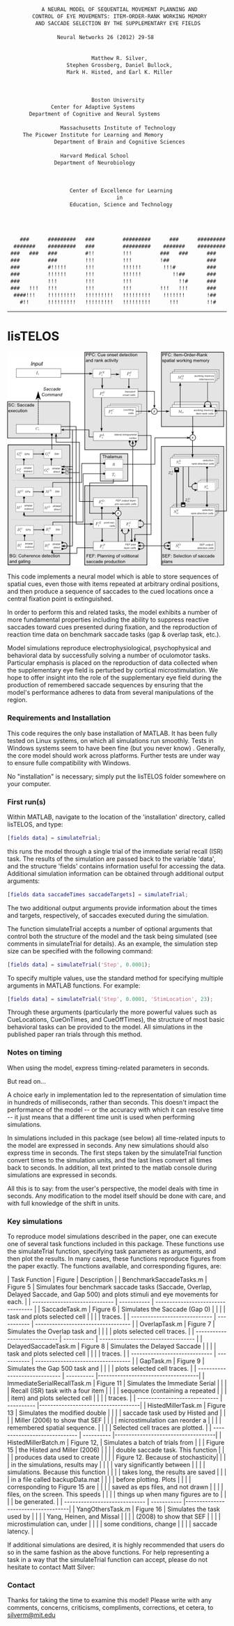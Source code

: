 

               A NEURAL MODEL OF SEQUENTIAL MOVEMENT PLANNING AND                
            CONTROL OF EYE MOVEMENTS: ITEM-ORDER-RANK WORKING MEMORY 
             AND SACCADE SELECTION BY THE SUPPLEMENTARY EYE FIELDS                  

	                Neural Networks 26 (2012) 29-58
                                                    

                               Matthew R. Silver,      
                       Stephen Grossberg, Daniel Bullock, 
                       Mark H. Histed, and Earl K. Miller
                       

                                                         
                               Boston University
		          Center for Adaptive Systems
		   Department of Cognitive and Neural Systems
                   
                     Massachusetts Institute of Technology
		 The Picower Institute for Learning and Memory                 
                   Department of Brain and Cognitive Sciences
                   
		             Harvard Medical School
		           Department of Neurobiology


                                                             
                        Center of Excellence for Learning                        
                                       in                                        
                        Education, Science and Technology                       
                                                                                
                                                                                
                                                                                
                                                                                
        ###      #########   ###         #########      ###      #########      
      #######    #########   ###         #########    #######    #########      
     ###   ###   ###         #!!         !!!         ###   ###      ###         
     ###         ###         !!!         !!!         !##            ###         
     ###         #!!!!!      !!!         !!!!!!       !!!#          ###         
     ###         !!!!!!      !!!         !!!!!!          !!##       ###         
     ###         !!!         !!!         !!!               !!#      ###         
     ###   !!!   !!!         !!!         !!!         !!!   !!!      ###         
      ####!!!    !!!!!!!!!   !!!!!!!!!   !!!!!!!!!    !!!!!!!       !##         
        #!!      !!!!!!!!!   !!!!!!!!!   !!!!!!!!!      !!!         !!#         
                                                                                
 
--------------------------------------------------------------------------------

                                                                         
lisTELOS
========
                         
![lisTELOS model](/doc/lisTELOS_model_diagram.jpg)
                                                                                
This code implements a neural model which is able to store sequences of spatial cues, even those with items repeated at arbitrary ordinal positions, and then produce a sequence of saccades to the cued locations once a central fixation point is extinguished.
                               
In order to perform this and related tasks, the model exhibits a number of more fundamental properties including the ability to suppress reactive saccades toward cues presented during fixation, and the reproduction of reaction time data on benchmark saccade tasks (gap & overlap task, etc.).
                                            
Model simulations reproduce electrophysiological, psychophysical and behavioral data by successfully solving a number of oculomotor tasks. Particular emphasis is placed on the reproduction of data collected when the supplementary eye field is perturbed by cortical microstimulation. We hope to offer insight into the role of the supplementary eye field during the production of remembered saccade sequences by ensuring that the model's performance adheres to data from several manipulations of the region.                                                               
             
### Requirements and Installation

This code requires the only base installation of MATLAB. It has been fully tested on Linux systems, on which all simulations run smoothly. Tests in Windows systems seem to have been fine (but you never know) . Generally, the core model should work across platforms.  Further tests are under way to ensure fulle compatibility with Windows.

No "installation" is necessary; simply put the lisTELOS folder somewhere on your computer.  

### First run(s)

Within MATLAB, navigate to the location of the 'installation' directory, called lisTELOS, and type:

```matlab
[fields data] = simulateTrial;
```

this runs the model through a single trial of the immediate serial recall (ISR) task.  The results of the simulation are passed back to the variable 'data', and the structure 'fields' contains information useful for accessing the data.  Additional simulation information can be obtained through additional output arguments:

```matlab
[fields data saccadeTimes saccadeTargets] = simulateTrial;
```

The two additional output arguments provide information about the times and targets, respectively, of saccades executed during the simulation.

The function simulateTrial accepts a number of optional arguments that control both the structure of the model and the task being simulated (see comments in simulateTrial for details).  As an example, the simulation step size can be specified with the following command:

```matlab
[fields data] = simulateTrial('Step', 0.0001);
```

To specify multiple values, use the standard method for specifying multiple arguments in MATLAB functions.  For example:

```matlab
[fields data] = simulateTrial('Step', 0.0001, 'StimLocation', 23); 
```

Through these arguments (particularly the more powerful values such as CueLocations, CueOnTimes, and CueOffTimes), the structure of most basic behavioral tasks can be provided to the model.  All simulations in the published paper ran trials through this method.

### Notes on timing

When using the model, express timing-related parameters in seconds. 

But read on...  

A choice early in implementation led to the representation of simulation time in hundreds of milliseconds, rather than seconds. This doesn't impact the performance of the model -- or the accuracy with which it can resolve time -- it just means that a different time unit is used when performing simulations.

In simulations included in this package (see below) all time-related inputs to the model are expressed in seconds. Any new simulations should also express time in seconds. The first steps taken by the simulateTrial function convert times to the simulation units, and the last lines convert all times back to seconds. In addition, all text printed to the matlab console during simulations are expressed in seconds. 

All this is to say: from the user's perspective, the model deals with time in seconds. Any modification to the model itself should be done with care, and with full knowledge of the shift in units.  

### Key simulations

To reproduce model simulations described in the paper, one can execute one of several task functions included in this package.  These functions use the simulateTrial function, specifying task parameters as arguments, and then plot the results.  In many cases, these functions reproduce figures from the paper exactly.  The functions available, and corresponding figures, are:


| Task Function                 | Figure      |  Description                       |
|  BenchmarkSaccadeTasks.m      | Figure 5    | Simulates four benchmark saccade tasks (Saccade, Overlap, Delayed Saccade, and Gap 500) and plots stimuli and eye movements for each. |
| ----------------------------- | ----------- | ---------------------------------- |
| SaccadeTask.m                 | Figure 6    | Simulates the Saccade (Gap 0)      | 
|                               |             | task and plots selected cell       |
|                               |             | traces.                            |
| ----------------------------- | ----------- | ---------------------------------- |
| OverlapTask.m                 | Figure 7    | Simulates the Overlap task and     | 
|                               |             | plots selected cell traces.        |
| ----------------------------- | ----------- | ---------------------------------- |
| DelayedSaccadeTask.m          | Figure 8    | Simulates the Delayed Saccade      | 
|                               |             | task and plots selected cell       |
|                               |             | traces.                            |
| ----------------------------- | ----------- | ---------------------------------- |
| GapTask.m                     | Figure 9    | Simulates the Gap 500 task and     |
|                               |             | plots selected cell traces.        |
| ----------------------------- | ----------  |------------------------------------|
| ImmediateSerialRecallTask.m   | Figure 11   | Simulates the Immediate Serial     |
|                               |             | Recall (ISR) task with a four item |
|                               |             | sequence (containing a repeated    | 
|                               |             | item) and plots selected cell      |
|                               |             | traces.                            |
| ----------------------------- | ----------  |------------------------------------|
| HistedMillerTask.m            | Figure 13   | Simulates the modified double      |
|                               |             | saccade task used by Histed and    |
|                               |             | Miller (2006) to show that SEF     |
|                               |             | microstimulation can reorder a     |
|                               |             | remembered spatial sequence.       |
|                               |             | Selected cell traces are plotted.  | 
| ----------------------------- | ----------  |------------------------------------|
| HistedMillerBatch.m           | Figure 12,  | Simulates a batch of trials from   |
|                               | Figure 15   | the Histed and Miller (2006)       |
|                               |             | double saccade task. This function |
|                               |             | produces data used to create       |
|                               |             | Figure 12. Because of stochasticity|
|                               |             | in the simulations, results may    |
|                               |             | vary significantly between         |
|                               |             | simulations. Because this function |
|				|	      | takes long, the results are saved  | 
|				|	      | in a file called backupData.mat    |
| 				|	      | before plotting. Plots             |
|				|	      | corresponding to Figure 15 are     |
|				|	      | saved as eps files, and not drawn  |
|				|	      | files, on the screen. This speeds  |
|				|	      | things up when many figures are to | 
|				|	      | be generated.                      |
| ----------------------------- | ----------- |------------------------------------|
| YangOthersTask.m              | Figure 16   | Simulates the task used by         |
|                               |             | Yang, Heinen, and Missal           |
|                               |             | (2008) to show that SEF            |
|                               |             | microstimulation can, under        |
|                               |             | some conditions, change            |
|                               |             | saccade latency.                   |


  If additional simulations are desired, it is highly recommended that users
  do so in the same fashion as the above functions.  For help representing a  
  task in a way that the simulateTrial function can accept, please do not 
  hesitate to contact Matt Silver:


### Contact
                                                                           
Thanks for taking the time to examine this model!  Please write with any comments, concerns, criticisms, compliments, corrections, et cetera, to silverm@mit.edu                                                     
                                                                            
